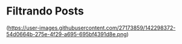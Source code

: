 # Filtrando Posts
(https://user-images.githubusercontent.com/27173859/142298372-54d0664b-275e-4f29-a695-695bf4391d8e.png)





